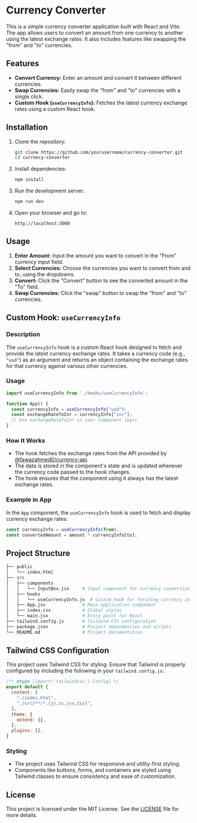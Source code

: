 # Currency Converter

This is a simple currency converter application built with React and Vite. The app allows users to convert an amount from one currency to another using the latest exchange rates. It also includes features like swapping the "from" and "to" currencies.

## Features

- **Convert Currency:** Enter an amount and convert it between different currencies.
- **Swap Currencies:** Easily swap the "from" and "to" currencies with a single click.
- **Custom Hook (`useCurrencyInfo`):** Fetches the latest currency exchange rates using a custom React hook.

## Installation

1. Clone the repository:
    ```bash
    git clone https://github.com/yourusername/currency-converter.git
    cd currency-converter
    ```

2. Install dependencies:
    ```bash
    npm install
    ```

3. Run the development server:
    ```bash
    npm run dev
    ```

4. Open your browser and go to:
    ```
    http://localhost:3000
    ```

## Usage

1. **Enter Amount:** Input the amount you want to convert in the "From" currency input field.
2. **Select Currencies:** Choose the currencies you want to convert from and to, using the dropdowns.
3. **Convert:** Click the "Convert" button to see the converted amount in the "To" field.
4. **Swap Currencies:** Click the "swap" button to swap the "from" and "to" currencies.

## Custom Hook: `useCurrencyInfo`

### Description

The `useCurrencyInfo` hook is a custom React hook designed to fetch and provide the latest currency exchange rates. It takes a currency code (e.g., `"usd"`) as an argument and returns an object containing the exchange rates for that currency against various other currencies.

### Usage

```javascript
import useCurrencyInfo from './hooks/useCurrencyInfo';

function App() {
  const currencyInfo = useCurrencyInfo("usd");
  const exchangeRateToInr = currencyInfo["inr"];
  // Use exchangeRateToInr in your component logic
}
```

### How It Works

- The hook fetches the exchange rates from the API provided by [@fawazahmed0/currency-api](https://github.com/fawazahmed0/currency-api).
- The data is stored in the component's state and is updated whenever the currency code passed to the hook changes.
- The hook ensures that the component using it always has the latest exchange rates.

### Example in App

In the `App` component, the `useCurrencyInfo` hook is used to fetch and display currency exchange rates:

```javascript
const currencyInfo = useCurrencyInfo(from);
const convertedAmount = amount * currencyInfo[to];
```

## Project Structure

```bash
├── public
│   └── index.html
├── src
│   ├── components
│   │   └── InputBox.jsx     # Input component for currency conversion
│   ├── hooks
│   │   └── useCurrencyInfo.js  # Custom hook for fetching currency info
│   ├── App.jsx              # Main application component
│   ├── index.css            # Global styles
│   └── main.jsx             # Entry point for React
├── tailwind.config.js       # Tailwind CSS configuration
├── package.json             # Project dependencies and scripts
└── README.md                # Project documentation
```

## Tailwind CSS Configuration

This project uses Tailwind CSS for styling. Ensure that Tailwind is properly configured by including the following in your `tailwind.config.js`:

```javascript
/** @type {import('tailwindcss').Config} */
export default {
  content: [
    "./index.html",
    "./src/**/*.{js,ts,jsx,tsx}",
  ],
  theme: {
    extend: {},
  },
  plugins: [],
}
```

### Styling

- The project uses Tailwind CSS for responsive and utility-first styling.
- Components like buttons, forms, and containers are styled using Tailwind classes to ensure consistency and ease of customization.

## License

This project is licensed under the MIT License. See the [LICENSE](LICENSE) file for more details.

